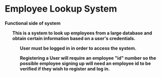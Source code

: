 # Employee Lookup System
<h4>
Functional side of system

<ul>
This is a system to look up employees 
from a large database and obtain certain 
information based on a user's credentials.
<ul>
User must be logged in in order to access the system.
</ul>
<ul>
Registering a User will require an employee "id" number so 
the possible employee signing up will need an employee id
to be verified if they wish to register and log in.
</ul>
</ul>
